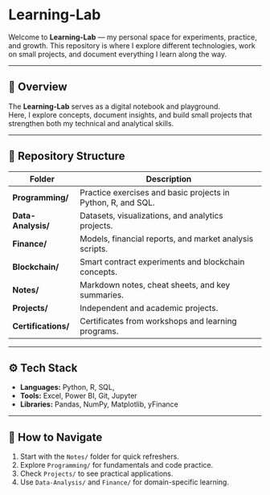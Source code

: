 # Learning-Lab
Welcome to **Learning-Lab** — my personal space for experiments, practice, and growth. This repository is where I explore different technologies, work on small projects, and document everything I learn along the way.

---

## 📘 Overview

The **Learning-Lab** serves as a digital notebook and playground.  
Here, I explore concepts, document insights, and build small projects that strengthen both my technical and analytical skills.  

---

## 🧱 Repository Structure

| Folder | Description |
|--------|--------------|
| **Programming/** | Practice exercises and basic projects in Python, R, and SQL. |
| **Data-Analysis/** | Datasets, visualizations, and analytics projects. |
| **Finance/** | Models, financial reports, and market analysis scripts. |
| **Blockchain/** | Smart contract experiments and blockchain concepts. |
| **Notes/** | Markdown notes, cheat sheets, and key summaries. |
| **Projects/** | Independent and academic projects. |
| **Certifications/** | Certificates from workshops and learning programs. |


---

## ⚙️ Tech Stack

- **Languages:** Python, R, SQL,  
- **Tools:** Excel, Power BI, Git, Jupyter  
- **Libraries:** Pandas, NumPy, Matplotlib, yFinance  

---

## 🧭 How to Navigate

1. Start with the `Notes/` folder for quick refreshers.  
2. Explore `Programming/` for fundamentals and code practice.  
3. Check `Projects/` to see practical applications.  
4. Use `Data-Analysis/` and `Finance/` for domain-specific learning.  

